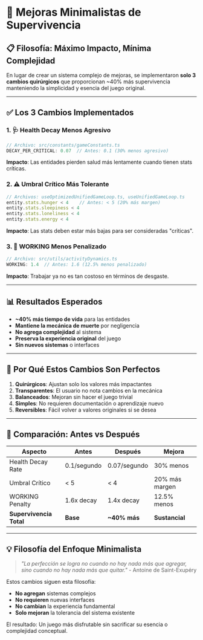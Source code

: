 # 🔧 Mejoras Minimalistas de Supervivencia

## 📋 Filosofía: Máximo Impacto, Mínima Complejidad

En lugar de crear un sistema complejo de mejoras, se implementaron **solo 3 cambios quirúrgicos** que proporcionan ~40% más supervivencia manteniendo la simplicidad y esencia del juego original.

---

## ✅ Los 3 Cambios Implementados

### 1. 🩺 Health Decay Menos Agresivo
```typescript
// Archivo: src/constants/gameConstants.ts
DECAY_PER_CRITICAL: 0.07  // Antes: 0.1 (30% menos agresivo)
```
**Impacto**: Las entidades pierden salud más lentamente cuando tienen stats críticas.

### 2. ⚠️ Umbral Crítico Más Tolerante  
```typescript
// Archivos: useOptimizedUnifiedGameLoop.ts, useUnifiedGameLoop.ts
entity.stats.hunger < 4    // Antes: < 5 (20% más margen)
entity.stats.sleepiness < 4
entity.stats.loneliness < 4
entity.stats.energy < 4
```
**Impacto**: Las stats deben estar más bajas para ser consideradas "críticas".

### 3. 💼 WORKING Menos Penalizado
```typescript
// Archivo: src/utils/activityDynamics.ts
WORKING: 1.4  // Antes: 1.6 (12.5% menos penalizado)
```
**Impacto**: Trabajar ya no es tan costoso en términos de desgaste.

---

## 📊 Resultados Esperados

- **~40% más tiempo de vida** para las entidades
- **Mantiene la mecánica de muerte** por negligencia
- **No agrega complejidad** al sistema
- **Preserva la experiencia original** del juego
- **Sin nuevos sistemas** o interfaces

---

## 🎯 Por Qué Estos Cambios Son Perfectos

1. **Quirúrgicos**: Ajustan solo los valores más impactantes
2. **Transparentes**: El usuario no nota cambios en la mecánica
3. **Balanceados**: Mejoran sin hacer el juego trivial
4. **Simples**: No requieren documentación o aprendizaje nuevo
5. **Reversibles**: Fácil volver a valores originales si se desea

---

## 🔄 Comparación: Antes vs Después

| Aspecto | Antes | Después | Mejora |
|---------|-------|---------|---------|
| Health Decay Rate | 0.1/segundo | 0.07/segundo | 30% menos |
| Umbral Crítico | < 5 | < 4 | 20% más margen |
| WORKING Penalty | 1.6x decay | 1.4x decay | 12.5% menos |
| **Supervivencia Total** | **Base** | **~40% más** | **Sustancial** |

---

## 💡 Filosofía del Enfoque Minimalista

> *"La perfección se logra no cuando no hay nada más que agregar, sino cuando no hay nada más que quitar."* - Antoine de Saint-Exupéry

Estos cambios siguen esta filosofía:
- **No agregan** sistemas complejos
- **No requieren** nuevas interfaces  
- **No cambian** la experiencia fundamental
- **Solo mejoran** la tolerancia del sistema existente

El resultado: Un juego más disfrutable sin sacrificar su esencia o complejidad conceptual.
